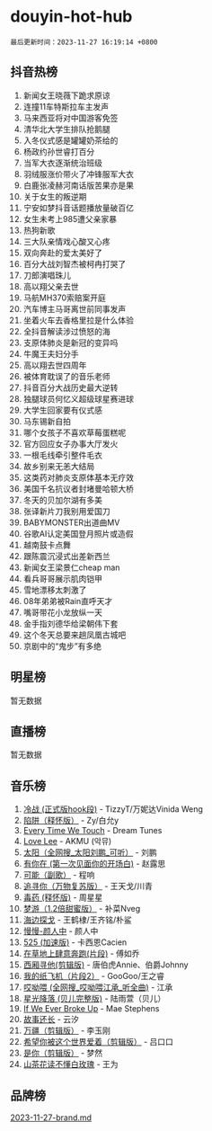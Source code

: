 # douyin-hot-hub

`最后更新时间：2023-11-27 16:19:14 +0800`

## 抖音热榜

1. 新闻女王晓薇下跪求原谅
1. 连撞11车特斯拉车主发声
1. 马来西亚将对中国游客免签
1. 清华北大学生排队抢鹅腿
1. 入冬仪式感是罐罐奶茶给的
1. 杨政约孙世睿打百分
1. 当军大衣逐渐统治班级
1. 羽绒服涨价带火了冲锋服军大衣
1. 白鹿张凌赫河南话版苦果亦是果
1. 关于女生的叛逆期
1. 宁安如梦抖音话题播放量破百亿
1. 女生未考上985遭父亲家暴
1. 热狗新歌
1. 三大队亲情戏心酸又心疼
1. 双向奔赴的爱太美好了
1. 百分大战刘智杰被柯冉打哭了
1. 刀郎演唱珠儿
1. 高以翔父亲去世
1. 马航MH370索赔案开庭
1. 汽车博主马哥离世前同事发声
1. 坐着火车去香格里拉是什么体验
1. 全抖音解读涉过愤怒的海
1. 支原体肺炎是新冠的变异吗
1. 牛魔王夫妇分手
1. 高以翔去世四周年
1. 被体育耽误了的音乐老师
1. 抖音百分大战历史最大逆转
1. 独腿球员何忆义超级球星赛进球
1. 大学生回家要有仪式感
1. 马东锡新自拍
1. 哪个女孩子不喜欢草莓蛋糕呢
1. 官方回应女子办事大厅发火
1. 一根毛线牵引整件毛衣
1. 故乡别来无恙大结局
1. 这类药对肺炎支原体基本无疗效
1. 美国千名抗议者封堵曼哈顿大桥
1. 冬天的贝加尔湖有多美
1. 张译新片刀我别用爱国刀
1. BABYMONSTER出道曲MV
1. 谷歌AI认定美国登月照片或造假
1. 越南鼓卡点舞
1. 跟陈震沉浸式出差新西兰
1. 新闻女王梁景仁cheap man
1. 看兵哥哥展示肌肉铠甲
1. 雪地漂移太刺激了
1. 08年弟弟被Rain直呼天才
1. 嘴哥带花小龙放纵一天
1. 金手指刘德华给梁朝伟下套
1. 这个冬天总要来趟凤凰古城吧
1. 京剧中的“鬼步”有多绝

## 明星榜

暂无数据

## 直播榜

暂无数据

## 音乐榜

1. [冷战 (正式版hook段)](https://sf6-cdn-tos.douyinstatic.com/obj/tos-cn-ve-2774/oMuEoiBasWApEMVDgNiI8VAByNmwo5J0pyf8Yx) - TizzyT/万妮达Vinida Weng
1. [陷阱（释怀版）](https://sf3-cdn-tos.douyinstatic.com/obj/tos-cn-ve-2774/oE8C21LeZrzKLDFfQYgMzx4GAIHageG5IzayY7) - Zy/白允y
1. [Every Time We Touch](https://sf6-cdn-tos.douyinstatic.com/obj/tos-cn-ve-2774/ogN6lUKQeBBfEVhIOMikG1CcJjugxk1tztZyhP) - Dream Tunes
1. [Love Lee](https://sf6-cdn-tos.douyinstatic.com/obj/tos-cn-ve-2774/o05GbkJGbCBTdDnMtB0fwOYgkeZp23vrWQDQBS) - AKMU (악뮤)
1. [太阳（全网搜_太阳刘鹏_可听）](https://sf6-cdn-tos.douyinstatic.com/obj/tos-cn-ve-2774/ogWbyIQnlBFImVbeDocRdCIYtBHlbJXgfZMvgz) - 刘鹏
1. [有你在 (第一次见面你的开场白)](https://sf3-cdn-tos.douyinstatic.com/obj/tos-cn-ve-2774/oAthrQ3ClJBfI57uBoFEgNDYtNCZ0TSYQQfxQ0) - 赵露思
1. [可能（副歌）](https://sf3-cdn-tos.douyinstatic.com/obj/tos-cn-ve-2774/cde1731888894259b333569393c2fb51) - 程响
1. [追寻你（万物复苏版）](https://sf3-cdn-tos.douyinstatic.com/obj/tos-cn-ve-2774/oYeAZJsbjIDit9APmBg8u6uDUQnHmoCf3gbo74) - 王天戈/川青
1. [毒药 (释怀版)](https://sf6-cdn-tos.douyinstatic.com/obj/tos-cn-ve-2774/oYILMEAzspdZBIzy4frJNB8ZHPHWAhiwowd4Ad) - 周星星
1. [梦游（1.2倍甜蜜版）](https://sf6-cdn-tos.douyinstatic.com/obj/tos-cn-ve-2774/o4gyAUm8hwufoEABmwVIiQtHsFuGzAEEWtNMzo) - 补菜Nveg
1. [海边探戈](https://sf6-cdn-tos.douyinstatic.com/obj/tos-cn-ve-2774/os9gE0VQCGqt6VQkZDyBBYvfSDY0QFe3vVmubn) - 王鹤棣/王齐铭/朴鲨
1. [慢慢-颜人中](https://sf3-cdn-tos.douyinstatic.com/obj/tos-cn-ve-2774/ocjHNfBXdBxQNC8ZGAeoLMFTUgtBg8bkExunDC) - 颜人中
1. [525 (加速版)](https://sf3-cdn-tos.douyinstatic.com/obj/tos-cn-ve-2774/oIfKCtqfDyP8Vc9FpAPgWMyezT6LnDT1abRwGg) - 卡西恩Cacien
1. [在草地上肆意奔跑(片段)](https://sf6-cdn-tos.douyinstatic.com/obj/tos-cn-ve-2774/8831d494742f45dabdfa8adb8b817259) - 傅如乔
1. [西厢寻他(剪辑版)](https://sf3-cdn-tos.douyinstatic.com/obj/tos-cn-ve-2774/oUsAVfAQKlRNxEv5qxvIB8o5qmIWUcXbzJKJhw) - 唐伯虎Annie、伯爵Johnny
1. [我的纸飞机（片段2）](https://sf3-cdn-tos.douyinstatic.com/obj/tos-cn-ve-2774/oM2ZrKcg2CD5AeRB2gkeXOFB1IxAGJdZPazYHf) - GooGoo/王之睿
1. [哎呦喂 (全网搜_哎呦喂江承_听全曲)](https://sf3-cdn-tos.douyinstatic.com/obj/tos-cn-ve-2774/o0uEo63ECfIFdmwKF5HMzF1FCfItHEagDDeCAL) - 江承
1. [星光降落 (贝儿完整版)](https://sf6-cdn-tos.douyinstatic.com/obj/tos-cn-ve-2774/okwB9hAwyAtsFFkFBzAX1hOOfQuIoMNs0W2Mwr) - 陆雨萱（贝儿）
1. [If We Ever Broke Up](https://sf6-cdn-tos.douyinstatic.com/obj/tos-cn-ve-2774/o8onj5HDk0ImtBmO0URBfeyCDXQJMYkQ1gb8Zy) - Mae Stephens
1. [故事还长](https://sf6-cdn-tos.douyinstatic.com/obj/tos-cn-ve-2774/30a26758c8594f0ab81ac675c33ee2c5) - 云汐
1. [万疆（剪辑版）](https://sf6-cdn-tos.douyinstatic.com/obj/tos-cn-ve-2774/ooG7oVgFlDTelKCjCsTTobQvbdtj1BBQXnfZd8) - 李玉刚
1. [希望你被这个世界爱着（剪辑版）](https://sf3-cdn-tos.douyinstatic.com/obj/tos-cn-ve-2774/oo4H3BfEygN7l7bQaMBOZHCQ1eI4FqtED5skQ2) - 吕口口
1. [是你（剪辑版）](https://sf6-cdn-tos.douyinstatic.com/obj/tos-cn-ve-2774/46019dae783c4c969944217fe1cfafc4) - 梦然
1. [山茶花读不懂白玫瑰](https://sf3-cdn-tos.douyinstatic.com/obj/tos-cn-ve-2774/osfn8B7DktrRHEPJgPCfDbw7QDQEkwC16BxZg9) - 王为

## 品牌榜

[2023-11-27-brand.md](2023-11-27-brand.md)
